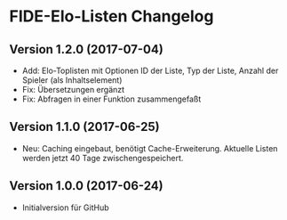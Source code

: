# FIDE-Elo-Listen Changelog

## Version 1.2.0 (2017-07-04)

- Add: Elo-Toplisten mit Optionen ID der Liste, Typ der Liste, Anzahl der Spieler (als Inhaltselement) 
- Fix: Übersetzungen ergänzt
- Fix: Abfragen in einer Funktion zusammengefaßt

## Version 1.1.0 (2017-06-25)

- Neu: Caching eingebaut, benötigt Cache-Erweiterung. Aktuelle Listen werden jetzt 40 Tage zwischengespeichert.

## Version 1.0.0 (2017-06-24)

- Initialversion für GitHub
